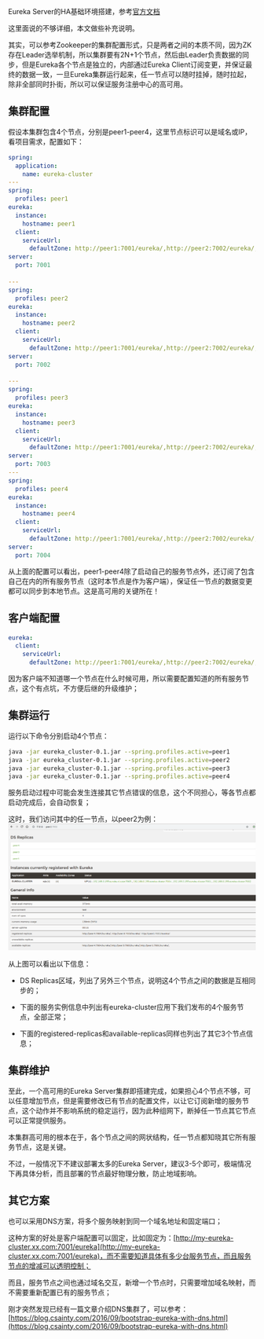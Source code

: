 Eureka Server的HA基础环境搭建，参考[官方文档](http://projects.spring.io/spring-cloud/spring-cloud.html#_high_availability_zones_and_regions)

这里面说的不够详细，本文做些补充说明。

其实，可以参考Zookeeper的集群配置形式，只是两者之间的本质不同，因为ZK存在Leader选举机制，所以集群要有2N+1个节点，然后由Leader负责数据的同步，但是Eureka各个节点是独立的，内部通过Eureka Client订阅变更，并保证最终的数据一致，一旦Eureka集群运行起来，任一节点可以随时挂掉，随时拉起，除非全部同时扑街，所以可以保证服务注册中心的高可用。

## 集群配置

假设本集群包含4个节点，分别是peer1-peer4，这里节点标识可以是域名或IP，看项目需求，配置如下：

```yaml
spring:
  application:
    name: eureka-cluster
---
spring:
  profiles: peer1
eureka:
  instance:
    hostname: peer1
  client:
    serviceUrl:
      defaultZone: http://peer1:7001/eureka/,http://peer2:7002/eureka/,http://peer3:7003/eureka/,http://peer4:7004/eureka/
server:
  port: 7001

---
spring:
  profiles: peer2
eureka:
  instance:
    hostname: peer2
  client:
    serviceUrl:
      defaultZone: http://peer1:7001/eureka/,http://peer2:7002/eureka/,http://peer3:7003/eureka/,http://peer4:7004/eureka/
server:
  port: 7002

---
spring:
  profiles: peer3
eureka:
  instance:
    hostname: peer3
  client:
    serviceUrl:
      defaultZone: http://peer1:7001/eureka/,http://peer2:7002/eureka/,http://peer3:7003/eureka/,http://peer4:7004/eureka/
server:
  port: 7003
---
spring:
  profiles: peer4
eureka:
  instance:
    hostname: peer4
  client:
    serviceUrl:
      defaultZone: http://peer1:7001/eureka/,http://peer2:7002/eureka/,http://peer3:7003/eureka/,http://peer4:7004/eureka/
server:
  port: 7004
```

从上面的配置可以看出，peer1-peer4除了启动自己的服务节点外，还订阅了包含自己在内的所有服务节点（这时本节点是作为客户端），保证任一节点的数据变更都可以同步到本地节点。这是高可用的关键所在！


## 客户端配置
```yaml
eureka:
  client:
    serviceUrl:
      defaultZone: http://peer1:7001/eureka/,http://peer2:7002/eureka/,http://peer3:7003/eureka/,http://peer4:7004/eureka/
```

因为客户端不知道哪一个节点在什么时候可用，所以需要配置知道的所有服务节点，这个有点坑，不方便后继的升级维护；

## 集群运行

运行以下命令分别启动4个节点：
```bash
java -jar eureka_cluster-0.1.jar --spring.profiles.active=peer1
java -jar eureka_cluster-0.1.jar --spring.profiles.active=peer2
java -jar eureka_cluster-0.1.jar --spring.profiles.active=peer3
java -jar eureka_cluster-0.1.jar --spring.profiles.active=peer4
```

服务启动过程中可能会发生连接其它节点错误的信息，这个不同担心，等各节点都启动完成后，会自动恢复；

这时，我们访问其中的任一节点，以peer2为例：
![peer2](resources/eureka_001.png)

从上图可以看出以下信息：

- DS Replicas区域，列出了另外三个节点，说明这4个节点之间的数据是互相同步的；

- 下面的服务实例信息中列出有eureka-cluster应用下我们发布的4个服务节点，全部正常；

- 下面的registered-replicas和available-replicas同样也列出了其它3个节点信息；


## 集群维护
至此，一个高可用的Eureka Server集群即搭建完成，如果担心4个节点不够，可以任意增加节点，但是需要修改已有节点的配置文件，以让它订阅新增的服务节点，这个动作并不影响系统的稳定运行，因为此种组网下，断掉任一节点其它节点可以正常提供服务。

本集群高可用的根本在于，各个节点之间的网状结构，任一节点都知晓其它所有服务节点，这是关键。

不过，一般情况下不建议部署太多的Eureka Server，建议3-5个即可，极端情况下再具体分析，而且部署的节点最好物理分散，防止地域影响。

## 其它方案
也可以采用DNS方案，将多个服务映射到同一个域名地址和固定端口；

这种方案的好处是客户端配置可以固定，比如固定为：[http://my-eureka-cluster.xx.com:7001/eureka](http://my-eureka-cluster.xx.com:7001/eureka)，而不需要知道具体有多少台服务节点，而且服务节点的增减可以透明控制；

而且，服务节点之间也通过域名交互，新增一个节点时，只需要增加域名映射，而不需要重新配置已有的服务节点；


刚才突然发现已经有一篇文章介绍DNS集群了，可以参考：[https://blog.csainty.com/2016/09/bootstrap-eureka-with-dns.html](https://blog.csainty.com/2016/09/bootstrap-eureka-with-dns.html)